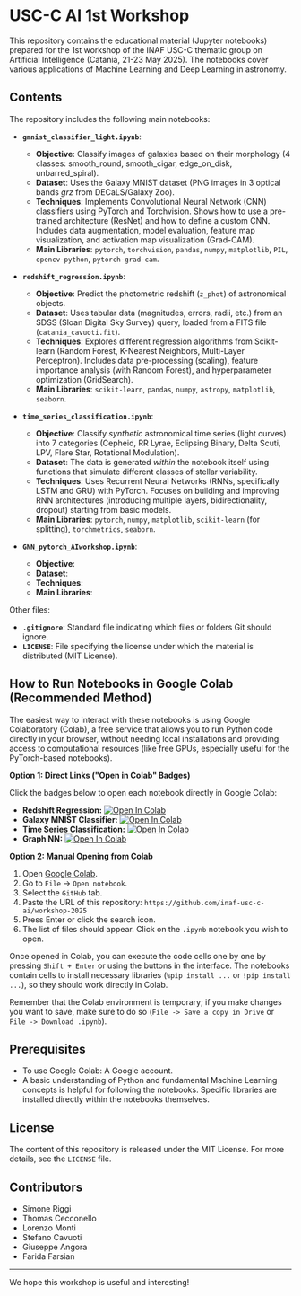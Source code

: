 # USC-C AI 1st Workshop

This repository contains the educational material (Jupyter notebooks) prepared for the 1st workshop of the INAF USC-C thematic group on Artificial Intelligence (Catania, 21-23 May 2025). The notebooks cover various applications of Machine Learning and Deep Learning in astronomy.

## Contents

The repository includes the following main notebooks:

*   **`gmnist_classifier_light.ipynb`**:
    *   **Objective**: Classify images of galaxies based on their morphology (4 classes: smooth_round, smooth_cigar, edge_on_disk, unbarred_spiral).
    *   **Dataset**: Uses the Galaxy MNIST dataset (PNG images in 3 optical bands *grz* from DECaLS/Galaxy Zoo).
    *   **Techniques**: Implements Convolutional Neural Network (CNN) classifiers using PyTorch and Torchvision. Shows how to use a pre-trained architecture (ResNet) and how to define a custom CNN. Includes data augmentation, model evaluation, feature map visualization, and activation map visualization (Grad-CAM).
    *   **Main Libraries**: `pytorch`, `torchvision`, `pandas`, `numpy`, `matplotlib`, `PIL`, `opencv-python`, `pytorch-grad-cam`.

*   **`redshift_regression.ipynb`**:
    *   **Objective**: Predict the photometric redshift (`z_phot`) of astronomical objects.
    *   **Dataset**: Uses tabular data (magnitudes, errors, radii, etc.) from an SDSS (Sloan Digital Sky Survey) query, loaded from a FITS file (`catania_cavuoti.fit`).
    *   **Techniques**: Explores different regression algorithms from Scikit-learn (Random Forest, K-Nearest Neighbors, Multi-Layer Perceptron). Includes data pre-processing (scaling), feature importance analysis (with Random Forest), and hyperparameter optimization (GridSearch).
    *   **Main Libraries**: `scikit-learn`, `pandas`, `numpy`, `astropy`, `matplotlib`, `seaborn`.

*   **`time_series_classification.ipynb`**:
    *   **Objective**: Classify *synthetic* astronomical time series (light curves) into 7 categories (Cepheid, RR Lyrae, Eclipsing Binary, Delta Scuti, LPV, Flare Star, Rotational Modulation).
    *   **Dataset**: The data is generated *within* the notebook itself using functions that simulate different classes of stellar variability.
    *   **Techniques**: Uses Recurrent Neural Networks (RNNs, specifically LSTM and GRU) with PyTorch. Focuses on building and improving RNN architectures (introducing multiple layers, bidirectionality, dropout) starting from basic models.
    *   **Main Libraries**: `pytorch`, `numpy`, `matplotlib`, `scikit-learn` (for splitting), `torchmetrics`, `seaborn`.

*   **`GNN_pytorch_AIworkshop.ipynb`**:
    *   **Objective**:   
    *   **Dataset**:    
    *   **Techniques**:     
    *   **Main Libraries**: 

Other files:
*   **`.gitignore`**: Standard file indicating which files or folders Git should ignore.
*   **`LICENSE`**: File specifying the license under which the material is distributed (MIT License).

## How to Run Notebooks in Google Colab (Recommended Method)

The easiest way to interact with these notebooks is using Google Colaboratory (Colab), a free service that allows you to run Python code directly in your browser, without needing local installations and providing access to computational resources (like free GPUs, especially useful for the PyTorch-based notebooks).

**Option 1: Direct Links ("Open in Colab" Badges)**

Click the badges below to open each notebook directly in Google Colab:

*   **Redshift Regression:** [![Open In Colab](https://colab.research.google.com/assets/colab-badge.svg)](https://colab.research.google.com/github/inaf-usc-c-ai/workshop-2025/blob/main/notebooks/redshift_regression.ipynb)
*   **Galaxy MNIST Classifier:** [![Open In Colab](https://colab.research.google.com/assets/colab-badge.svg)](https://colab.research.google.com/github/inaf-usc-c-ai/workshop-2025/notebooks/blob/main/notebooks/gmnist_classifier_light.ipynb)
*   **Time Series Classification:** [![Open In Colab](https://colab.research.google.com/assets/colab-badge.svg)](https://colab.research.google.com/github/inaf-usc-c-ai/workshop-2025/notebooks/blob/main/notebooks/time_series_classification.ipynb)
*   **Graph NN:** [![Open In Colab](https://colab.research.google.com/assets/colab-badge.svg)](https://colab.research.google.com/github/inaf-usc-c-ai/workshop-2025/blob/main/notebooks/GNN_pytorch_AIworkshop.ipynb)

**Option 2: Manual Opening from Colab**

1.  Open [Google Colab](https://colab.research.google.com/).
2.  Go to `File` -> `Open notebook`.
3.  Select the `GitHub` tab.
4.  Paste the URL of this repository: `https://github.com/inaf-usc-c-ai/workshop-2025`
5.  Press Enter or click the search icon.
6.  The list of files should appear. Click on the `.ipynb` notebook you wish to open.

Once opened in Colab, you can execute the code cells one by one by pressing `Shift + Enter` or using the buttons in the interface. The notebooks contain cells to install necessary libraries (`%pip install ...` or `!pip install ...`), so they should work directly in Colab.

Remember that the Colab environment is temporary; if you make changes you want to save, make sure to do so (`File -> Save a copy in Drive` or `File -> Download .ipynb`).

## Prerequisites

*   To use Google Colab: A Google account.
*   A basic understanding of Python and fundamental Machine Learning concepts is helpful for following the notebooks. Specific libraries are installed directly within the notebooks themselves.

## License

The content of this repository is released under the MIT License. For more details, see the `LICENSE` file.

## Contributors

- Simone Riggi
- Thomas Cecconello
- Lorenzo Monti
- Stefano Cavuoti
- Giuseppe Angora
- Farida Farsian

---

We hope this workshop is useful and interesting!
